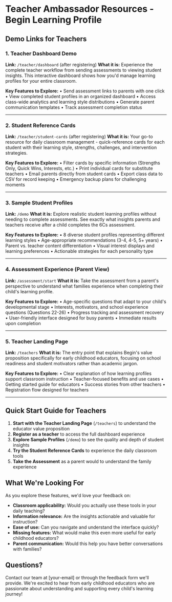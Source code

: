 # Teacher Ambassador Resources - Begin Learning Profile

## Demo Links for Teachers

### 1. **Teacher Dashboard Demo**
**Link:** `/teacher/dashboard` (after registering)
**What it is:** Experience the complete teacher workflow from sending assessments to viewing student insights. This interactive dashboard shows how you'd manage learning profiles for your entire classroom.

**Key Features to Explore:**
• Send assessment links to parents with one click
• View completed student profiles in an organized dashboard
• Access class-wide analytics and learning style distributions
• Generate parent communication templates
• Track assessment completion status

---

### 2. **Student Reference Cards**
**Link:** `/teacher/student-cards` (after registering)
**What it is:** Your go-to resource for daily classroom management - quick-reference cards for each student with their learning style, strengths, challenges, and intervention strategies.

**Key Features to Explore:**
• Filter cards by specific information (Strengths Only, Quick Wins, Interests, etc.)
• Print individual cards for substitute teachers
• Email parents directly from student cards
• Export class data to CSV for record keeping
• Emergency backup plans for challenging moments

---

### 3. **Sample Student Profiles**
**Link:** `/demo` 
**What it is:** Explore realistic student learning profiles without needing to complete assessments. See exactly what insights parents and teachers receive after a child completes the 6Cs assessment.

**Key Features to Explore:**
• 8 diverse student profiles representing different learning styles
• Age-appropriate recommendations (3-4, 4-5, 5+ years)
• Parent vs. teacher content differentiation
• Visual interest displays and learning preferences
• Actionable strategies for each personality type

---

### 4. **Assessment Experience (Parent View)**
**Link:** `/assessment/start`
**What it is:** Take the assessment from a parent's perspective to understand what families experience when completing their child's learning profile.

**Key Features to Explore:**
• Age-specific questions that adapt to your child's developmental stage
• Interests, motivators, and school experience questions (Questions 22-26)
• Progress tracking and assessment recovery
• User-friendly interface designed for busy parents
• Immediate results upon completion

---

### 5. **Teacher Landing Page**
**Link:** `/teachers`
**What it is:** The entry point that explains Begin's value proposition specifically for early childhood educators, focusing on school readiness and student motivators rather than academic jargon.

**Key Features to Explore:**
• Clear explanation of how learning profiles support classroom instruction
• Teacher-focused benefits and use cases
• Getting started guide for educators
• Success stories from other teachers
• Registration flow designed for teachers

---

## Quick Start Guide for Teachers

1. **Start with the Teacher Landing Page** (`/teachers`) to understand the educator value proposition
2. **Register as a teacher** to access the full dashboard experience
3. **Explore Sample Profiles** (`/demo`) to see the quality and depth of student insights
4. **Try the Student Reference Cards** to experience the daily classroom tools
5. **Take the Assessment** as a parent would to understand the family experience

## What We're Looking For

As you explore these features, we'd love your feedback on:
- **Classroom applicability:** Would you actually use these tools in your daily teaching?
- **Information relevance:** Are the insights actionable and valuable for instruction?
- **Ease of use:** Can you navigate and understand the interface quickly?
- **Missing features:** What would make this even more useful for early childhood educators?
- **Parent communication:** Would this help you have better conversations with families?

## Questions? 
Contact our team at [your-email] or through the feedback form we'll provide. We're excited to hear from early childhood educators who are passionate about understanding and supporting every child's learning journey!